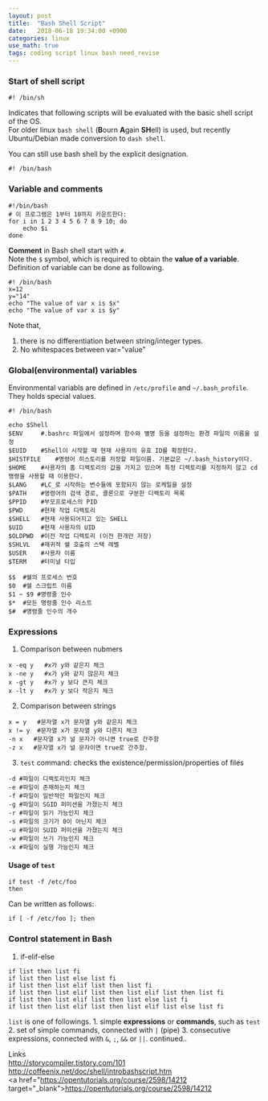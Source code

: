 ```yaml
---
layout: post
title:  "Bash Shell Script"
date:   2018-06-18 19:34:00 +0900
categories: linux
use_math: true
tags: coding script linux bash need_revise
---
```


### Start of shell script

```shell
#! /bin/sh
```

Indicates that following scripts will be evaluated with the basic shell script of the OS.  
For older linux `bash shell` (<b>B</b>ourn <b>A</b>gain <b>SH</b>ell) is used, but recently Ubuntu/Debian made conversion to `dash shell`.

You can still use bash shell by the explicit designation.
```shell
#! /bin/bash
```

### Variable and comments
```shell
#!/bin/bash
# 이 프로그램은 1부터 10까지 카운트한다:
for i in 1 2 3 4 5 6 7 8 9 10; do
    echo $i
done
```
__Comment__ in Bash shell start with `#`.  
Note the `$` symbol, which is required to obtain the __value of a variable__.  
Definition of variable can be done as following.
```shell
#! /bin/bash
x=12
y="14"
echo "The value of var x is $x"
echo "The value of var x is $y"
```
Note that,
1. there is no differentiation between string/integer types.
2. No whitespaces between var="value"


### Global(environmental) variables
Environmental variabls are defined in `/etc/profile` and `~/.bash_profile`. They holds special values.
```shell
#! /bin/bash

echo $Shell
$ENV	 #.bashrc 파일에서 설정하며 함수와 별명 등을 설정하는 환경 파일의 이름을 설정
$EUID	 #Shell이 시작할 때 현재 사용자의 유효 ID를 확장한다.
$HISTFILE	 #명령어 히스토리를 저장할 파일이름. 기본값은 ~/.bash_history이다.
$HOME	 #사용자의 홈 디렉토리의 값을 가지고 있으며 특정 디렉토리를 지정하지 않고 cd 명령을 사용할 때 이용한다.
$LANG	 #LC_로 시작하는 변수들에 포함되지 않는 로케일을 설정
$PATH	 #명령어의 검색 경로, 콜론으로 구분한 디렉토리 목록
$PPID	 #부모프로세스의 PID
$PWD	 #현재 작업 디렉토리
$SHELL	 #현재 사용되어지고 있는 SHELL
$UID	 #현재 사용자의 UID
$OLDPWD	 #이전 작업 디렉토리 (이전 한개만 저장)
$SHLVL   #재귀적 쉘 호출의 스택 레벨 
$USER	 #사용자 이름
$TERM	 #터미널 타입

$$	#쉘의 프로세스 번호
$0	#쉘 스크립트 이름
$1 ~ $9	#명령줄 인수
$*	#모든 명령줄 인수 리스트
$#	#명령줄 인수의 개수
```

### Expressions
1. Comparison between nubmers
```shell
x -eq y   #x가 y와 같은지 체크
x -ne y   #x가 y와 같지 않은지 체크
x -gt y   #x가 y 보다 큰지 체크
x -lt y   #x가 y 보다 작은지 체크
```
2. Comparison between strings 
```shell
x = y   #문자열 x가 문자열 y와 같은지 체크
x != y  #문자열 x가 문자열 y와 다른지 체크
-n x   #문자열 x가 널 문자가 아니면 true로 간주함
-z x   #문자열 x가 널 문자이면 true로 간주함.
```
3. `test` command: checks the existence/permission/properties of files
```shell
-d #파일이 디렉토리인지 체크 
-e #파일이 존재하는지 체크 
-f #파일이 일반적인 파일인지 체크 
-g #파일이 SGID 퍼미션을 가졌는지 체크 
-r #파일이 읽기 가능인지 체크 
-s #파일의 크기가 0이 아닌지 체크 
-u #파일이 SUID 퍼미션을 가졌는지 체크 
-w #파일이 쓰기 가능인지 체크 
-x #파일이 실행 가능인지 체크
```

#### Usage of `test`
```shell
if test -f /etc/foo
then
```
Can be written as follows:
```shell
if [ -f /etc/foo ]; then
```


### Control statement in Bash
1. if-elif-else
```shell
if list then list fi
if list then list else list fi
if list then list elif list then list fi
if list then list elif list then list elif list then list fi
if list then list elif list then list else list fi
if list then list elif list then list elif list else list fi
```
`list` is one of followings.
	1. simple __expressions__ or __commands__, such as `test`
	2. set of simple commands, connected with `|` (pipe)
	3. consecutive expressions, connected with `&`, `;`, `&&` or `||`.
continued..

Links  
<a href="http://storycompiler.tistory.com/103" target="_blank">http://storycompiler.tistory.com/101</a>  
<a href="http://coffeenix.net/doc/shell/introbashscript.htm" target="_blank">http://coffeenix.net/doc/shell/introbashscript.htm</a>  
<a href="https://opentutorials.org/course/2598/14212 target="_blank">https://opentutorials.org/course/2598/14212</a>